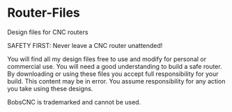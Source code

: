 # Router-Files
Design files for CNC routers

SAFETY FIRST: Never leave a CNC router unattended!  

You will find all my design files free to use and modify for personal or commercial use.  You will need a good understanding to build a safe router. By downloading or using these files you accept full responsibility for your build. This content may be in error. You assume responsibility for any action you take using these designs. 

BobsCNC is trademarked and cannot be used.
